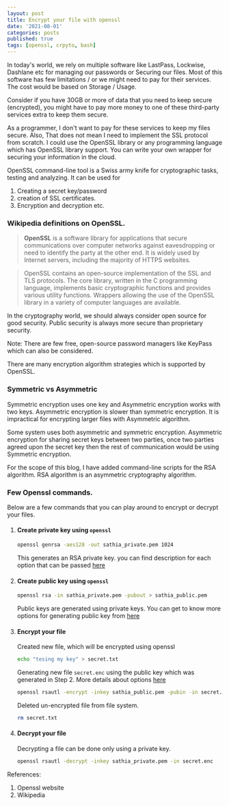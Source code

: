 ```yaml
---
layout: post
title: Encrypt your file with openssl
date: '2021-08-01'
categories: posts
published: true
tags: [openssl, crpyto, bash]
---
```


In today's world, we rely on multiple software like LastPass, Lockwise, Dashlane etc for managing our passwords or Securing our files. Most of this software has few limitations / or we might need to pay for their services. The cost would be based on Storage / Usage.

Consider if you have 30GB or more of data that you need to keep secure (encrypted), you might have to pay more money to one of these third-party services extra to keep them secure.

As a programmer, I don't want to pay for these services to keep my files secure. Also, That does not mean I need to implement the SSL protocol from scratch. I could use the OpenSSL library or any programming language which has OpenSSL library support. You can write your own wrapper for securing your information in the cloud.

OpenSSL command-line tool is a Swiss army knife for cryptographic tasks, testing and analyzing. It can be used for

1. Creating a secret key/password
2. creation of SSL certificates.
3. Encryption and decryption
etc.

### Wikipedia definitions on OpenSSL.

> **OpenSSL** is a software library for applications that secure communications over computer networks against eavesdropping or need to identify the party at the other end. It is widely used by Internet servers, including the majority of HTTPS websites. 

> OpenSSL contains an open-source implementation of the SSL and TLS protocols. The core library, written in the C programming language, implements basic cryptographic functions and provides various utility functions. Wrappers allowing the use of the OpenSSL library in a variety of computer languages are available. 

In the cryptography world, we should always consider open source for good security. Public security is always more secure than proprietary security.

Note: There are few free, open-source password managers like KeyPass which can also be considered.

There are many encryption algorithm strategies which is supported by OpenSSL.

### Symmetric vs Asymmetric

Symmetric encryption uses one key and Asymmetric encryption works with two keys. Asymmetric encryption is slower than symmetric encryption. It is impractical for encrypting larger files with Asymmetric algorithm. 

Some system uses both asymmetric and symmetric encryption. Asymmetric encryption for sharing secret keys between two parties, once two parties agreed upon the secret key then the rest of communication would be using Symmetric encryption.

For the scope of this blog, I have added command-line scripts for the RSA algorithm. RSA algorithm is an asymmetric cryptography algorithm.

### Few Openssl commands.
Below are a few commands that you can play around to encrypt or decrypt your files.

1. #### Create private key using `openssl`

	```bash
	openssl genrsa -aes128 -out sathia_private.pem 1024
	```
	This generates an RSA private key. you can find description for each option that can be passed [here](https://www.openssl.org/docs/man1.0.2/man1/genrsa.html)

2. #### Create public key using `openssl`

	```bash
	openssl rsa -in sathia_private.pem -pubout > sathia_public.pem
	```

    Public keys are generated using private keys. You can get to know more options for generating public key from [here](https://www.openssl.org/docs/man1.0.2/man1/openssl-rsa.html)

3. #### Encrypt your file
	
	Created new file, which will be encrypted using openssl
	```bash
	echo "tesing my key" > secret.txt
	```

	Generating new file `secret.enc` using the public key which was generated in Step 2. More details about options [here](https://www.openssl.org/docs/man1.0.2/man1/rsautl.html)
	```bash
	openssl rsautl -encrypt -inkey sathia_public.pem -pubin -in secret.txt -out secret.enc
	```

	Deleted un-encrypted file from file system.
	```bash
	rm secret.txt
	```

5. #### Decrypt your file
	
	Decrypting a file can be done only using a private key.

	```bash
	openssl rsautl -decrypt -inkey sathia_private.pem -in secret.enc
	```

References:
1. Openssl website
2. Wikipedia
